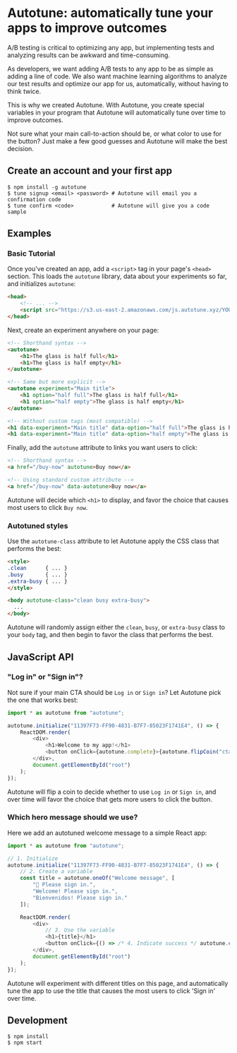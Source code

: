 # Autotune: automatically tune your apps to improve outcomes

A/B testing is critical to optimizing any app, but implementing tests and analyzing results can be awkward and time-consuming.

As developers, we want adding A/B tests to any app to be as simple as adding a line of code. We also want machine learning algorithms to analyze our test results and optimize our app for us, automatically, without having to think twice.

This is why we created Autotune. With Autotune, you create special variables in your program that Autotune will automatically tune over time to improve outcomes.

Not sure what your main call-to-action should be, or what color to use for the button? Just make a few good guesses and Autotune will make the best decision.

## Create an account and your first app

```shell
$ npm install -g autotune
$ tune signup <email> <password> # Autotune will email you a confirmation code
$ tune confirm <code>            # Autotune will give you a code sample
```

## Examples

### Basic Tutorial

Once you've created an app, add a `<script>` tag in your page's `<head>` section. This loads the `autotune` library, data about your experiments so far, and initializes `autotune`:

```html
<head>
    <!-- ... -->
    <script src="https://s3.us-east-2.amazonaws.com/js.autotune.xyz/YOUR-APP-KEY.js"></script>
</head>
```

Next, create an experiment anywhere on your page:

```html
<!-- Shorthand syntax -->
<autotune>
    <h1>The glass is half full</h1>
    <h1>The glass is half empty</h1>
</autotune>

<!-- Same but more explicit -->
<autotune experiment="Main title">
    <h1 option="half full">The glass is half full</h1>
    <h1 option="half empty">The glass is half empty</h1>
</autotune>

<!-- Without custom tags (most compatible) -->
<h1 data-experiment="Main title" data-option="half full">The glass is half full</h1>
<h1 data-experiment="Main title" data-option="half empty">The glass is half empty</h1>
```

Finally, add the `autotune` attribute to links you want users to click:

```html
<!-- Shorthand syntax -->
<a href="/buy-now" autotune>Buy now</a>

<!-- Using standard custom attribute -->
<a href="/buy-now" data-autotune>Buy now</a>
```

Autotune will decide which `<h1>` to display, and favor the choice that causes most users to click `Buy now`.

### Autotuned styles

Use the `autotune-class` attribute to let Autotune apply the CSS class that performs the best:

```html
<style>
.clean      { ... }
.busy       { ... }
.extra-busy { ... }
</style>

<body autotune-class="clean busy extra-busy">
  ...
</body>
```

Autotune will randomly assign either the `clean`, `busy`, or `extra-busy` class to your `body` tag, and then begin to favor the class that performs the best.

## JavaScript API

### "Log in" or "Sign in"?

Not sure if your main CTA should be `Log in` or `Sign in`? Let Autotune pick the one that works best:

```javascript
import * as autotune from "autotune";

autotune.initialize("11397F73-FF90-4831-B7F7-85023F1741E4", () => {
    ReactDOM.render(
        <div>
            <h1>Welcome to my app!</h1>
            <button onClick={autotune.complete}>{autotune.flipCoin("cta") ? "Log in" : "Sign in"}</button>
        </div>,
        document.getElementById("root")
    );
});
```

Autotune will flip a coin to decide whether to use `Log in` or `Sign in`, and over time
will favor the choice that gets more users to click the button.

### Which hero message should we use?

Here we add an autotuned welcome message to a simple React app:

```javascript
import * as autotune from "autotune";

// 1. Initialize
autotune.initialize("11397F73-FF90-4831-B7F7-85023F1741E4", () => {
    // 2. Create a variable
    const title = autotune.oneOf("Welcome message", [
        "👋 Please sign in.",
        "Welcome! Please sign in.",
        "Bienvenidos! Please sign in."
    ]);

    ReactDOM.render(
        <div>
            // 3. Use the variable
            <h1>{title}</h1>
            <button onClick={() => /* 4. Indicate success */ autotune.complete()}>Sign in</button>
        </div>,
        document.getElementById("root")
    );
});
```

Autotune will experiment with different titles on this page, and automatically tune
the app to use the title that causes the most users to click 'Sign in' over time.

## Development

```shell
$ npm install
$ npm start
```
